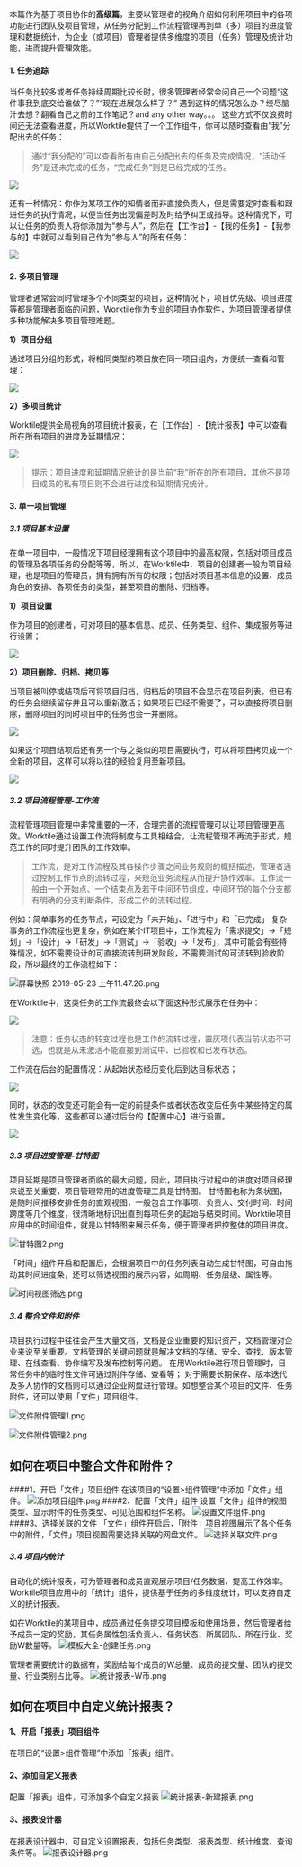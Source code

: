 本篇作为基于项目协作的**高级篇**，主要以管理者的视角介绍如何利用项目中的各项功能进行团队及项目管理，从任务分配到工作流程管理再到单（多）项目的进度管理和数据统计，为企业（或项目）管理者提供多维度的项目（任务）管理及统计功能，进而提升管理效能。

#### 1. 任务追踪

当任务比较多或者任务持续周期比较长时，很多管理者经常会问自己一个问题“这件事我到底交给谁做了？”“现在进展怎么样了？”
遇到这样的情况怎么办？绞尽脑汁去想？翻看自己之前的工作笔记？and any other way。。。
这些方式不仅浪费时间还无法查看进度，所以Worktile提供了一个工作组件，你可以随时查看由“我”分配出去的任务：

> 通过“我分配的”可以查看所有由自己分配出去的任务及完成情况，“活动任务”是还未完成的任务，“完成任务”则是已经完成的任务。

![](/assets/项目-任务分配.png)

还有一种情况：你作为某项工作的知情者而非直接负责人，但是需要定时查看和跟进任务的执行情况，以便当任务出现偏差时及时给予纠正或指导。这种情况下，可以让任务的负责人将你添加为“参与人”，然后在【工作台】-【我的任务】-【我参与的】中就可以看到自己作为“参与人”的所有任务：

![](/assets/项目-任务参与者.png)


#### 2. 多项目管理

管理者通常会同时管理多个不同类型的项目，这种情况下，项目优先级、项目进度等都是管理者面临的问题，Worktile作为专业的项目协作软件，为项目管理者提供多种功能解决多项目管理难题。

**1）项目分组**

通过项目分组的形式，将相同类型的项目放在同一项目组内，方便统一查看和管理：

![](/assets/项目-项目分组.png)

**2）多项目统计**

Worktile提供全局视角的项目统计报表，在【工作台】-【统计报表】中可以查看所在所有项目的进度及延期情况：

![](/assets/项目-多项目统计.png)

>提示：项目进度和延期情况统计的是当前“我”所在的所有项目，其他不是项目成员的私有项目则不会进行进度和延期情况统计。

#### 3. 单一项目管理

##### 3.1 项目基本设置

在单一项目中，一般情况下项目经理拥有这个项目中的最高权限，包括对项目成员的管理及各项任务的分配等等，所以，在Worktile中，项目的创建者一般为项目经理，也是项目的管理员，拥有拥有所有的权限；包括对项目基本信息的设置、成员角色的安排、各项任务的类型，甚至项目的删除、归档等。

**1）项目设置**

作为项目的创建者，可对项目的基本信息、成员、任务类型、组件、集成服务等进行设置；

![](/assets/项目-项目设置.png)

**2）项目删除、归档、拷贝等**

当项目被叫停或结项后可将项目归档，归档后的项目不会显示在项目列表，但已有的任务会继续留存并且可以重新激活；如果项目已经不需要了，可以直接将项目删除，删除项目的同时项目中的任务也会一并删除。

![](/assets/项目-归档删除.png)

如果这个项目结项后还有另一个与之类似的项目需要执行，可以将项目拷贝成一个全新的项目，这样可以将以往的经验复用至新项目。

![](/assets/项目-拷贝项目.png)

##### 3.2 项目流程管理-工作流

流程管理项目管理中非常重要的一环，合理完善的流程管理可以让项目管理更高效。Worktile通过设置工作流将制度与工具相结合，让流程管理不再流于形式，规范工作的同时提升团队的工作效率。

> 工作流，是对工作流程及其各操作步骤之间业务规则的概括描述，管理者通过控制工作节点的流转过程，来规范业务流程从而提升协作效率。工作流一般由一个开始点、一个结束点及若干中间环节组成，中间环节的每个分支都有明确的分支判断条件，形成工作的流转过程。

例如：简单事务的任务节点，可设定为「未开始」、「进行中」和「已完成」
复杂事务的工作流程也更复杂，例如在某个IT项目中，工作流程为「需求提交」→「规划」→「设计」→「研发」→「测试」→「验收」→「发布」，其中可能会有些特殊情况，如不需要设计的可直接流转到研发阶段，不需要测试的可流转到验收阶段，所以最终的工作流程如下：

![屏幕快照 2019-05-23 上午11.47.26.png](https://wt-box.worktile.com/public/247b766f-2b36-4729-afb7-913428b8bf42)

在Worktile中，这类任务的工作流最终会以下面这种形式展示在任务中：

![](/assets/项目-工作流.png)

> 注意：任务状态的转变过程也是工作的流转过程，置灰项代表当前状态不可选，也就是从未激活不能直接到测试中、已验收和已发布状态。

工作流在后台的配置情况：从起始状态经历变化后到达目标状态；

![](/assets/项目-工作流设置.png)

同时，状态的改变还可能会有一定的前提条件或者状态改变后任务中某些特定的属性发生变化等，这些都可以通过后台的【配置中心】进行设置。

![](/assets/项目-流转条件.png)

##### 3.3 项目进度管理-甘特图

项目延期是项目管理者面临的最大问题，因此，项目执行过程中的进度对项目经理来说至关重要，项目管理常用的进度管理工具是甘特图。
甘特图也称为条状图，是随时间推移安排任务的直观视图，一般包含工作事项、负责人、交付时间、时间跨度等几个维度，很清晰地标识出直到每项任务的起始与结束时间。Worktile项目应用中的时间组件，就是以甘特图来展示任务，便于管理者把控整体的项目进度。

![甘特图2.png](https://wt-box.worktile.com/public/a53537bf-cef4-4653-89eb-41ed9c1b41ea)

「时间」组件开启和配置后，会根据项目中的任务列表自动生成甘特图，可自由拖动其时间进度条，还可以筛选视图的展示内容，如周期、任务层级、属性等。

![时间视图筛选.png](https://wt-box.worktile.com/public/a8ec95fc-39a9-4c05-be10-55c24857cef9)

##### 3.4 整合文件和附件

项目执行过程中往往会产生大量文档，文档是企业重要的知识资产，文档管理对企业来说至关重要。文档管理的关键问题就是解决文档的存储、安全、查找、版本管理、在线查看、协作编写及发布控制等问题。
在用Worktile进行项目管理时，日常任务中的临时性文件可通过附件存储、查看等； 对于需要长期保存、版本迭代及多人协作的文档则可以通过企业网盘进行管理。如想整合某个项目的文件、任务附件，还可以使用「文件」项目组件。

![文件附件管理1.png](https://wt-box.worktile.com/public/403a8603-c127-49db-b9f3-a39164944cd1)

![文件附件管理2.png](https://wt-box.worktile.com/public/5b0d950d-5705-4ca8-b4f1-78b71324ff71)
## 如何在项目中整合文件和附件？
####1、开启「文件」项目组件
在该项目的“设置>组件管理”中添加「文件」组件。
![添加项目组件.png](https://wt-box.worktile.com/public/1c5cd3fd-8053-4ca5-89fa-ec4779d21ab3)
####2、配置「文件」组件
设置「文件」组件的视图类型、显示附件的任务类型、可见范围和组件名称。
![设置文件组件.png](https://wt-box.worktile.com/public/b08f0e46-8400-42d0-8215-ae93fbc8ca73)
####3、选择关联的文件
「文件」组件开启后，「附件」项目视图展示了各个任务中的附件，「文件」项目视图需要选择关联的网盘文件。
![选择关联文件.png](https://wt-box.worktile.com/public/1f6e5e77-87b2-4839-89b2-a7b281bbfa10)

##### 3.4 项目内统计
自动化的统计报表，可为管理者和成员直观展示项目/任务数据，提高工作效率。Worktile项目应用中的「统计」组件，提供基于任务的多维度统计，可以支持自定义的统计报表。

如在Worktile的某项目中，成员通过任务提交项目模板和使用场景，然后管理者给予成员一定的奖励，其任务属性包括负责人、任务状态、所属团队、所在行业、奖励W数量等。
![模板大全-创建任务.png](https://wt-box.worktile.com/public/ccb09ae2-5739-4bdd-bb3f-d8c74ed8b315)

管理者需要统计的数据有，奖励给每个成员的W总量、成员的提交量、团队的提交量、行业类别占比等。
![统计报表-W币.png](https://wt-box.worktile.com/public/5536a167-456b-423a-8468-764c99aa27e7)

## 如何在项目中自定义统计报表？
#### 1、开启「报表」项目组件
在项目的“设置>组件管理”中添加「报表」组件。
#### 2、添加自定义报表
配置「报表」组件，可添加多个自定义报表
![统计报表-新建报表.png](https://wt-box.worktile.com/public/6fcd64b0-0392-40e1-8bcc-e0192858600a)
#### 3、报表设计器
在报表设计器中，可自定义设置报表，包括任务类型、报表类型、统计维度、查询条件等。
![报表设计器.png](https://wt-box.worktile.com/public/7bb028f4-4477-4391-a56a-5e7354bb9aff)

 